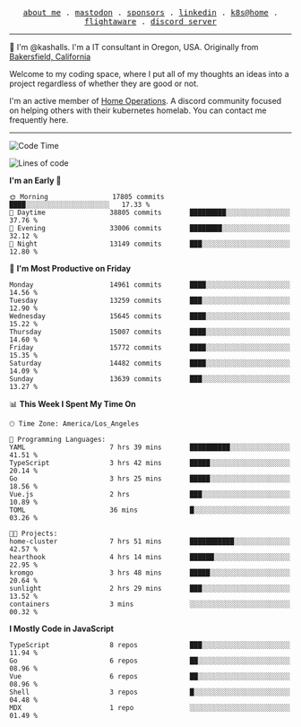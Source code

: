<p align="center">
  <samp>
    <a href="https://jordanjones.org/">about me</a> .
    <a rel="me" href="https://mastodon.social/@kashall">mastodon</a> .
    <a href="https://github.com/sponsors/kashalls">sponsors</a> .
    <a href="https://linkedin.com/in/jordpjones">linkedin</a> .
    <a href="https://github.com/kashalls/home-cluster">k8s@home</a> .
    <a href="https://flightaware.com/adsb/stats/user/kashalls">flightaware</a> .
    <a href="https://discord.gg/V2WrCfqba9">discord server</a>
  </samp>
</p>

----------------------------------------------------------------

:wave: I'm @kashalls. I'm a IT consultant in Oregon, USA. Originally from [Bakersfield, California](https://maps.app.goo.gl/QQMtywTWghpXB6Tu6)

Welcome to my coding space, where I put all of my thoughts an ideas into a project regardless of whether they are good or not.

I'm an active member of [Home Operations](https://discord.gg/home-operations). A discord community focused on helping others with their kubernetes homelab. You can contact me frequently here.

----------------------------------------------------------------
<!--START_SECTION:waka-->
![Code Time](http://img.shields.io/badge/Code%20Time-2%2C150%20hrs%2026%20mins-blue)

![Lines of code](https://img.shields.io/badge/From%20Hello%20World%20I%27ve%20Written-12.4%20million%20lines%20of%20code-blue)

**I'm an Early 🐤** 

```text
🌞 Morning                17805 commits       ████░░░░░░░░░░░░░░░░░░░░░   17.33 % 
🌆 Daytime                38805 commits       █████████░░░░░░░░░░░░░░░░   37.76 % 
🌃 Evening                33006 commits       ████████░░░░░░░░░░░░░░░░░   32.12 % 
🌙 Night                  13149 commits       ███░░░░░░░░░░░░░░░░░░░░░░   12.80 % 
```
📅 **I'm Most Productive on Friday** 

```text
Monday                   14961 commits       ████░░░░░░░░░░░░░░░░░░░░░   14.56 % 
Tuesday                  13259 commits       ███░░░░░░░░░░░░░░░░░░░░░░   12.90 % 
Wednesday                15645 commits       ████░░░░░░░░░░░░░░░░░░░░░   15.22 % 
Thursday                 15007 commits       ████░░░░░░░░░░░░░░░░░░░░░   14.60 % 
Friday                   15772 commits       ████░░░░░░░░░░░░░░░░░░░░░   15.35 % 
Saturday                 14482 commits       ████░░░░░░░░░░░░░░░░░░░░░   14.09 % 
Sunday                   13639 commits       ███░░░░░░░░░░░░░░░░░░░░░░   13.27 % 
```


📊 **This Week I Spent My Time On** 

```text
🕑︎ Time Zone: America/Los_Angeles

💬 Programming Languages: 
YAML                     7 hrs 39 mins       ██████████░░░░░░░░░░░░░░░   41.51 % 
TypeScript               3 hrs 42 mins       █████░░░░░░░░░░░░░░░░░░░░   20.14 % 
Go                       3 hrs 25 mins       █████░░░░░░░░░░░░░░░░░░░░   18.56 % 
Vue.js                   2 hrs               ███░░░░░░░░░░░░░░░░░░░░░░   10.89 % 
TOML                     36 mins             █░░░░░░░░░░░░░░░░░░░░░░░░   03.26 % 

🐱‍💻 Projects: 
home-cluster             7 hrs 51 mins       ███████████░░░░░░░░░░░░░░   42.57 % 
hearthook                4 hrs 14 mins       ██████░░░░░░░░░░░░░░░░░░░   22.95 % 
kromgo                   3 hrs 48 mins       █████░░░░░░░░░░░░░░░░░░░░   20.64 % 
sunlight                 2 hrs 29 mins       ███░░░░░░░░░░░░░░░░░░░░░░   13.52 % 
containers               3 mins              ░░░░░░░░░░░░░░░░░░░░░░░░░   00.32 % 
```

**I Mostly Code in JavaScript** 

```text
TypeScript               8 repos             ███░░░░░░░░░░░░░░░░░░░░░░   11.94 % 
Go                       6 repos             ██░░░░░░░░░░░░░░░░░░░░░░░   08.96 % 
Vue                      6 repos             ██░░░░░░░░░░░░░░░░░░░░░░░   08.96 % 
Shell                    3 repos             █░░░░░░░░░░░░░░░░░░░░░░░░   04.48 % 
MDX                      1 repo              ░░░░░░░░░░░░░░░░░░░░░░░░░   01.49 % 
```




<!--END_SECTION:waka-->